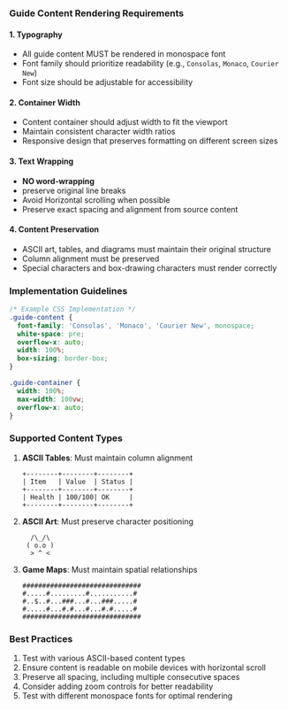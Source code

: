 ### Guide Content Rendering Requirements

#### 1. Typography
- All guide content MUST be rendered in monospace font
- Font family should prioritize readability (e.g., `Consolas`, `Monaco`, `Courier New`)
- Font size should be adjustable for accessibility

#### 2. Container Width
- Content container should adjust width to fit the viewport
- Maintain consistent character width ratios
- Responsive design that preserves formatting on different screen sizes

#### 3. Text Wrapping
- **NO word-wrapping** 
- preserve original line breaks
- Avoid Horizontal scrolling when possible
- Preserve exact spacing and alignment from source content

#### 4. Content Preservation
- ASCII art, tables, and diagrams must maintain their original structure
- Column alignment must be preserved
- Special characters and box-drawing characters must render correctly

### Implementation Guidelines

```css
/* Example CSS Implementation */
.guide-content {
  font-family: 'Consolas', 'Monaco', 'Courier New', monospace;
  white-space: pre;
  overflow-x: auto;
  width: 100%;
  box-sizing: border-box;
}

.guide-container {
  width: 100%;
  max-width: 100vw;
  overflow-x: auto;
}
```

### Supported Content Types
1. **ASCII Tables**: Must maintain column alignment
   ```
   +--------+--------+--------+
   | Item   | Value  | Status |
   +--------+--------+--------+
   | Health | 100/100| OK     |
   +--------+--------+--------+
   ```

2. **ASCII Art**: Must preserve character positioning
   ```
     /\_/\
    ( o.o )
     > ^ <
   ```

3. **Game Maps**: Must maintain spatial relationships
   ```
   ##############################
   #.....#.........#...........#
   #..$..#...###...#...###.....#
   #.....#...#.#...#...#.#.....#
   ##############################
   ```

### Best Practices
1. Test with various ASCII-based content types
2. Ensure content is readable on mobile devices with horizontal scroll
3. Preserve all spacing, including multiple consecutive spaces
4. Consider adding zoom controls for better readability
5. Test with different monospace fonts for optimal rendering
